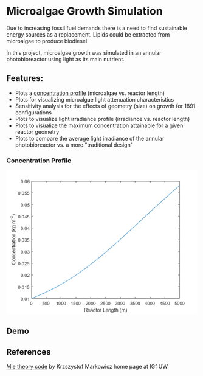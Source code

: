 # Microalgae Growth Simulation
Due to increasing fossil fuel demands there is a need to find sustainable energy sources as a replacement. Lipids could be extracted from microalgae to produce biodiesel.

In this project, microalgae growth was simulated in an annular photobioreactor using light as its main nutrient.

## Features:
- Plots a [concentration profile](###concentration-profile) (microalgae vs. reactor length)
- Plots for visualizing microalgae light attenuation characteristics
- Sensitivity analysis for the effects of geometry (size) on growth for 1891 configurations
- Plots to visualize light irradiance profile (irradiance vs. reactor length)
- Plots to visualize the maximum concentration attainable for a given reactor geometry
- Plots to compare the average light irradiance of the annular photobioreactor vs. a more "traditional design"

### Concentration Profile
![concentrationprofile](pictures/concentrationprofile.png)

## Demo

## References
[Mie theory code](http://scatterlib.wikidot.com/mie) by Krzszystof Markowicz home page at IGf UW
